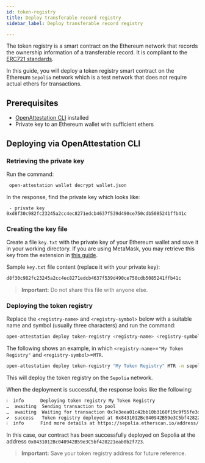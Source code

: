 ```yaml
---
id: token-registry
title: Deploy transferable record registry
sidebar_label: Deploy transferable record registry

---
```


The token registry is a smart contract on the Ethereum network that records the ownership information of a transferable record. It is compliant to the [ERC721 standards](https://eips.ethereum.org/EIPS/eip-721).

In this guide, you will deploy a token registry smart contract on the Ethereum `Sepolia` network which is a test network that does not require actual ethers for transactions.

## Prerequisites

- [OpenAttestation CLI](/docs/lib-section/remote-files/open-attestation-cli) installed
- Private key to an Ethereum wallet with sufficient ethers

## Deploying via OpenAttestation CLI

### Retrieving the private key
Run the command: 
   ```bash
    open-attestation wallet decrypt wallet.json
   ```

In the response, find the private key which looks like: 
   ```text
    - private key 0xd8f30c982fc23245a2cc4ec8271edcb4637f539d490ce750cdb5085241ffb41c
   ```

### Creating the key file

Create a file `key.txt` with the private key of your Ethereum wallet and save it in your working directory. If you are using MetaMask, you may retrieve this key from the extension in [this guide](https://metamask.zendesk.com/hc/en-us/articles/360015289632-How-to-Export-an-Account-Private-Key).

Sample `key.txt` file content (replace it with your private key):

```sh
d8f30c982fc23245a2cc4ec8271edcb4637f539d490ce750cdb5085241ffb41c
```

> **Important:** Do not share this file with anyone else.

### Deploying the token registry

Replace the `<registry-name>` and `<registry-symbol>` below with a suitable name and symbol (usually three characters) and run the command:

```sh
open-attestation deploy token-registry <registry-name> <registry-symbol> -n sepolia -f key.txt
```
The following shows an example, in which `<registry-name>`=`"My Token Registry"` and `<registry-symbol>`=`MTR`.

```sh
open-attestation deploy token-registry "My Token Registry" MTR -n sepolia -f key.txt
```

This will deploy the token registry on the `Sepolia` network. 

When the deployment is successful, the response looks like the following:

```txt
ℹ  info      Deploying token registry My Token Registry
…  awaiting  Sending transaction to pool
…  awaiting  Waiting for transaction 0x7e3eea01c42bb10b3160f19c9f55fe3de24ed05abb9d6f4363c80c0d0f1be355 to be mined
✔  success   Token registry deployed at 0x8431012Bc040942B59e3C5bf428221eab0b2f723
ℹ  info      Find more details at https://sepolia.etherscan.io/address/0x8431012Bc040942B59e3C5bf428221eab0b2f723
```

In this case, our contract has been successfully deployed on Sepolia at the address `0x8431012Bc040942B59e3C5bf428221eab0b2f723`.

>**Important:** Save your token registry address for future reference.
